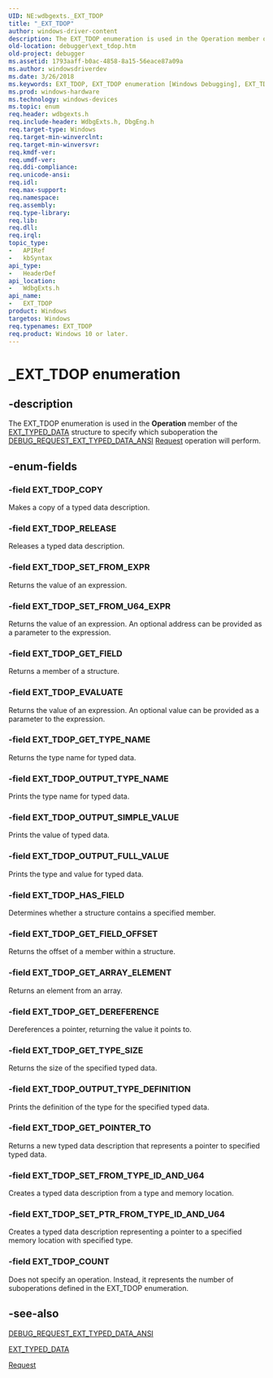 ```yaml
---
UID: NE:wdbgexts._EXT_TDOP
title: "_EXT_TDOP"
author: windows-driver-content
description: The EXT_TDOP enumeration is used in the Operation member of the EXT_TYPED_DATA structure to specify which suboperation the DEBUG_REQUEST_EXT_TYPED_DATA_ANSI Request operation will perform.
old-location: debugger\ext_tdop.htm
old-project: debugger
ms.assetid: 1793aaff-b0ac-4858-8a15-56eace87a09a
ms.author: windowsdriverdev
ms.date: 3/26/2018
ms.keywords: EXT_TDOP, EXT_TDOP enumeration [Windows Debugging], EXT_TDOP_COPY, EXT_TDOP_COUNT, EXT_TDOP_EVALUATE, EXT_TDOP_GET_ARRAY_ELEMENT, EXT_TDOP_GET_DEREFERENCE, EXT_TDOP_GET_FIELD, EXT_TDOP_GET_FIELD_OFFSET, EXT_TDOP_GET_POINTER_TO, EXT_TDOP_GET_TYPE_NAME, EXT_TDOP_GET_TYPE_SIZE, EXT_TDOP_HAS_FIELD, EXT_TDOP_OUTPUT_FULL_VALUE, EXT_TDOP_OUTPUT_SIMPLE_VALUE, EXT_TDOP_OUTPUT_TYPE_DEFINITION, EXT_TDOP_OUTPUT_TYPE_NAME, EXT_TDOP_RELEASE, EXT_TDOP_SET_FROM_EXPR, EXT_TDOP_SET_FROM_TYPE_ID_AND_U64, EXT_TDOP_SET_FROM_U64_EXPR, EXT_TDOP_SET_PTR_FROM_TYPE_ID_AND_U64, Structures_77246150-309c-4646-82b2-ba9c75d9a2d4.xml, _EXT_TDOP, debugger.ext_tdop, wdbgexts/ EXT_TDOP_SET_FROM_U64_EXPR, wdbgexts/EXT_TDOP, wdbgexts/EXT_TDOP_COPY, wdbgexts/EXT_TDOP_COUNT, wdbgexts/EXT_TDOP_EVALUATE, wdbgexts/EXT_TDOP_GET_ARRAY_ELEMENT, wdbgexts/EXT_TDOP_GET_DEREFERENCE, wdbgexts/EXT_TDOP_GET_FIELD, wdbgexts/EXT_TDOP_GET_FIELD_OFFSET, wdbgexts/EXT_TDOP_GET_POINTER_TO, wdbgexts/EXT_TDOP_GET_TYPE_NAME, wdbgexts/EXT_TDOP_GET_TYPE_SIZE, wdbgexts/EXT_TDOP_HAS_FIELD, wdbgexts/EXT_TDOP_OUTPUT_FULL_VALUE, wdbgexts/EXT_TDOP_OUTPUT_SIMPLE_VALUE, wdbgexts/EXT_TDOP_OUTPUT_TYPE_DEFINITION, wdbgexts/EXT_TDOP_OUTPUT_TYPE_NAME, wdbgexts/EXT_TDOP_RELEASE, wdbgexts/EXT_TDOP_SET_FROM_EXPR, wdbgexts/EXT_TDOP_SET_FROM_TYPE_ID_AND_U64, wdbgexts/EXT_TDOP_SET_PTR_FROM_TYPE_ID_AND_U64
ms.prod: windows-hardware
ms.technology: windows-devices
ms.topic: enum
req.header: wdbgexts.h
req.include-header: WdbgExts.h, DbgEng.h
req.target-type: Windows
req.target-min-winverclnt: 
req.target-min-winversvr: 
req.kmdf-ver: 
req.umdf-ver: 
req.ddi-compliance: 
req.unicode-ansi: 
req.idl: 
req.max-support: 
req.namespace: 
req.assembly: 
req.type-library: 
req.lib: 
req.dll: 
req.irql: 
topic_type:
-	APIRef
-	kbSyntax
api_type:
-	HeaderDef
api_location:
-	WdbgExts.h
api_name:
-	EXT_TDOP
product: Windows
targetos: Windows
req.typenames: EXT_TDOP
req.product: Windows 10 or later.
---
```


# _EXT_TDOP enumeration


## -description


The EXT_TDOP enumeration is used in the <b>Operation</b> member of the <a href="https://msdn.microsoft.com/library/windows/hardware/ff545306">EXT_TYPED_DATA</a> structure to specify which suboperation the <a href="https://msdn.microsoft.com/library/windows/hardware/ff541547">DEBUG_REQUEST_EXT_TYPED_DATA_ANSI</a>
<a href="https://msdn.microsoft.com/efb3c93c-5405-418b-a063-afa8e5e9e59a"> Request</a> operation will perform.


## -enum-fields




### -field EXT_TDOP_COPY

Makes a copy of a typed data description.


### -field EXT_TDOP_RELEASE

Releases a typed data description.


### -field EXT_TDOP_SET_FROM_EXPR

Returns the value of an expression.


### -field EXT_TDOP_SET_FROM_U64_EXPR

Returns the value of an expression. An optional address can be provided as a parameter to the expression.


### -field EXT_TDOP_GET_FIELD

Returns a member of a structure.


### -field EXT_TDOP_EVALUATE

Returns the value of an expression. An optional value can be provided as a parameter to the expression.


### -field EXT_TDOP_GET_TYPE_NAME

Returns the type name for typed data.


### -field EXT_TDOP_OUTPUT_TYPE_NAME

Prints the type name for typed data.


### -field EXT_TDOP_OUTPUT_SIMPLE_VALUE

Prints the value of typed data.


### -field EXT_TDOP_OUTPUT_FULL_VALUE

Prints the type and value for typed data.


### -field EXT_TDOP_HAS_FIELD

Determines whether a structure contains a specified member.


### -field EXT_TDOP_GET_FIELD_OFFSET

Returns the offset of a member within a structure.


### -field EXT_TDOP_GET_ARRAY_ELEMENT

Returns an element from an array.


### -field EXT_TDOP_GET_DEREFERENCE

Dereferences a pointer, returning the value it points to.


### -field EXT_TDOP_GET_TYPE_SIZE

Returns the size of the specified typed data.


### -field EXT_TDOP_OUTPUT_TYPE_DEFINITION

Prints the definition of the type for the specified typed data.


### -field EXT_TDOP_GET_POINTER_TO

Returns a new typed data description that represents a pointer to specified typed data.


### -field EXT_TDOP_SET_FROM_TYPE_ID_AND_U64

Creates a typed data description from a type and memory location.


### -field EXT_TDOP_SET_PTR_FROM_TYPE_ID_AND_U64

Creates a typed data description representing a pointer to a specified memory location with specified type.


### -field EXT_TDOP_COUNT

Does not specify an operation. Instead, it represents the number of suboperations defined in the EXT_TDOP enumeration.



## -see-also




<a href="https://msdn.microsoft.com/library/windows/hardware/ff541547">DEBUG_REQUEST_EXT_TYPED_DATA_ANSI</a>



<a href="https://msdn.microsoft.com/library/windows/hardware/ff545306">EXT_TYPED_DATA</a>



<a href="https://msdn.microsoft.com/library/windows/hardware/ff554564">Request</a>
 

 

